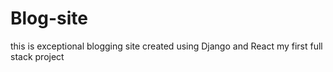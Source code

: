 # Blog-site
this is exceptional blogging site created using Django and React my first full stack project
